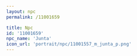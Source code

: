 ```yaml
---
layout: npc
permalink: /11001659

title: Npc
id: '11001659'
npc_name: 'Junta'
icon_url: 'portrait/npc/11001557_m_junta_p.png'
---
```

